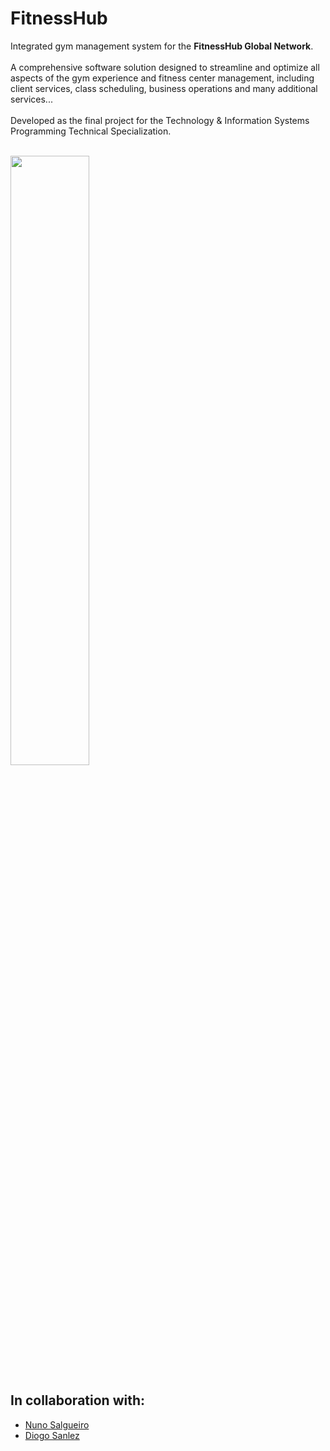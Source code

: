 # FitnessHub
Integrated gym management system for the **FitnessHub Global Network**.<br><br>
A comprehensive software solution designed to streamline and optimize all aspects of the gym experience and fitness center management, including client services, class scheduling, business operations and many additional services...<br><br>
Developed as the final project for the Technology & Information Systems Programming Technical Specialization.<br><br>

<img src="https://github.com/user-attachments/assets/a44cbab4-602f-4d97-9b96-6c8a02070e46" style="width: 50%">

## In collaboration with:
<ul>
<li><a href="https://github.com/nunosalg">Nuno Salgueiro</a></li>
<li><a href="https://github.com/dsanlez">Diogo Sanlez</a></li>
</ul>
